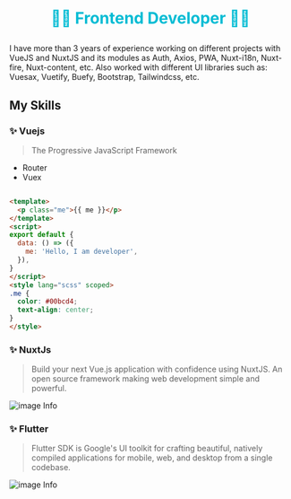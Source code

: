 # <p class="title">👨‍💻 Frontend Developer 👨‍💻</p> 

<div class="content">

I have more than 3 years of experience working on different projects with VueJS and NuxtJS and its modules as Auth, Axios, PWA, Nuxt-i18n, Nuxt-fire, Nuxt-content, etc. Also worked with different UI libraries such as: Vuesax, Vuetify, Buefy, Bootstrap, Tailwindcss, etc.

## My Skills

### ✨ Vuejs
> The Progressive JavaScript Framework
- Router
- Vuex
```html 

<template>
  <p class="me">{{ me }}</p>
</template>
<script>
export default {
  data: () => ({
    me: 'Hello, I am developer',
  }),
}
</script>
<style lang="scss" scoped>
.me {
  color: #00bcd4;
  text-align: center;
}
</style>

```
### ✨ NuxtJs
> Build your next Vue.js application with confidence using NuxtJS. An open source framework making web development simple and powerful.


![image Info](https://nuxtjs.org/nuxt-card.png "Image Description")




### ✨ Flutter

> Flutter SDK is Google's UI toolkit for crafting beautiful, natively compiled applications for mobile, web, and desktop from a single codebase.


![image Info](https://flutter.dev/images/flutter-logo-sharing.png
 "Image Description")

</div>

<style>
.title{


    color: #00BCD4;
    text-align: center;
}

.content{
    max-width:560px;
    margin:auto;
}
</style>